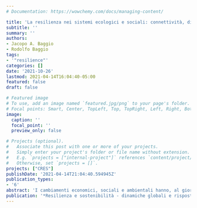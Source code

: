 ```yaml
---
# Documentation: https://wowchemy.com/docs/managing-content/

title: 'La resilienza nei sistemi ecologici e sociali: connettività, diversità e retroazione'
subtitle: ''
summary: ''
authors:
- Jacopo A. Baggio
- Rodolfo Baggio
tags:
- '"resilience"'
categories: []
date: '2021-10-26'
lastmod: 2021-04-14T16:04:40-05:00
featured: false
draft: false

# Featured image
# To use, add an image named `featured.jpg/png` to your page's folder.
# Focal points: Smart, Center, TopLeft, Top, TopRight, Left, Right, BottomLeft, Bottom, BottomRight.
image:
  caption: ''
  focal_point: ''
  preview_only: false

# Projects (optional).
#   Associate this post with one or more of your projects.
#   Simply enter your project's folder or file name without extension.
#   E.g. `projects = ["internal-project"]` references `content/project/deep-learning/index.md`.
#   Otherwise, set `projects = []`.
projects: ["CRES"]
publishDate: '2021-04-14T21:04:40.594945Z'
publication_types:
- '6'
abstract: 'I cambiamenti economici, sociali e ambientali hanno, al giorno d’oggi, velocità e scala senza precedenti. Essi sono principalmente dovuti ai progressi tecnologici che hanno portato a una notevole crescita in tutti i campi, e hanno aperto la possibilità di modificare l’ambiente in cui viviamo, anche se non sempre in maniera positiva o vantaggiosa. Per esempio, lo sviluppo di nuove tecnologie legate all’agricoltura e alla produzione di beni, sebbene vantaggioso per milioni di persone, può compromettere la capacità dei sistemi ecologici e sociali di continuare a fornire acqua pulita, aria o cibo (IPCC, 2014; Calderón-Contreras, 2016), essenziali per sostenere il benessere umano. Lo stesso si può sostenere per quel fenomeno complesso che è il turismo, soprattutto considerando i suoi sistemi più importanti: le destinazioni. Qui, notevoli incrementi di visitatori, soprattutto in certe aree, rischiano di stravolgere i delicati equilibri che esistono fra l’ambiente e il sistema sociale ed economico e le varie componenti interne (Dodds & Butler, 2019). L’importanza di mantenere un certo equilibrio ha dato origine a nuovi approcci pratici per valutare la capacità delle società di adattarsi e trasformarsi. In questo contesto, la resilienza è una caratteristica fondamentale della maggior parte dei sistemi socioeconomici ed ecologici (SSE), poiché denota la quantità di perturbazioni esterne e interne che gli SSE possono sopportare senza essere totalmente alterati, tenendo in considerazione adattabilità e apprendimento (Baggio et al., 2015). Lo studio di resilienza, basato sui metodi e gli strumenti della cosiddetta ‘scienza della complessità’, può essere molto importante per comprendere il comportamento di un SSE.'
publication: '*Resilienza e sostenibilità - dinamiche globali e risposte locali*'
---
```


